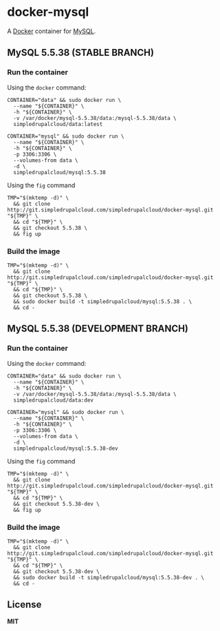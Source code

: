# docker-mysql

A [Docker](https://docker.com/) container for [MySQL](http://www.mysql.com/).

## MySQL 5.5.38 (STABLE BRANCH)

### Run the container

Using the `docker` command:

    CONTAINER="data" && sudo docker run \
      --name "${CONTAINER}" \
      -h "${CONTAINER}" \
      -v /var/docker/mysql-5.5.38/data:/mysql-5.5.38/data \
      simpledrupalcloud/data:latest

    CONTAINER="mysql" && sudo docker run \
      --name "${CONTAINER}" \
      -h "${CONTAINER}" \
      -p 3306:3306 \
      --volumes-from data \
      -d \
      simpledrupalcloud/mysql:5.5.38

Using the `fig` command

    TMP="$(mktemp -d)" \
      && git clone http://git.simpledrupalcloud.com/simpledrupalcloud/docker-mysql.git "${TMP}" \
      && cd "${TMP}" \
      && git checkout 5.5.38 \
      && fig up

### Build the image

    TMP="$(mktemp -d)" \
      && git clone http://git.simpledrupalcloud.com/simpledrupalcloud/docker-mysql.git "${TMP}" \
      && cd "${TMP}" \
      && git checkout 5.5.38 \
      && sudo docker build -t simpledrupalcloud/mysql:5.5.38 . \
      && cd -

## MySQL 5.5.38 (DEVELOPMENT BRANCH)

### Run the container

Using the `docker` command:

    CONTAINER="data" && sudo docker run \
      --name "${CONTAINER}" \
      -h "${CONTAINER}" \
      -v /var/docker/mysql-5.5.38/data:/mysql-5.5.38/data \
      simpledrupalcloud/data:dev

    CONTAINER="mysql" && sudo docker run \
      --name "${CONTAINER}" \
      -h "${CONTAINER}" \
      -p 3306:3306 \
      --volumes-from data \
      -d \
      simpledrupalcloud/mysql:5.5.38-dev

Using the `fig` command

    TMP="$(mktemp -d)" \
      && git clone http://git.simpledrupalcloud.com/simpledrupalcloud/docker-mysql.git "${TMP}" \
      && cd "${TMP}" \
      && git checkout 5.5.38-dev \
      && fig up

### Build the image

    TMP="$(mktemp -d)" \
      && git clone http://git.simpledrupalcloud.com/simpledrupalcloud/docker-mysql.git "${TMP}" \
      && cd "${TMP}" \
      && git checkout 5.5.38-dev \
      && sudo docker build -t simpledrupalcloud/mysql:5.5.38-dev . \
      && cd -

## License

**MIT**
